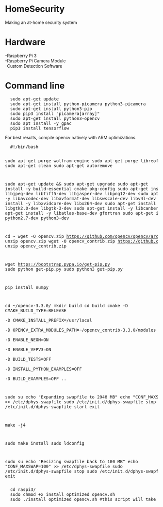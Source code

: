 # HomeSecurity
Making an at-home security system

<h1>Hardware</h1>
-Raspberry Pi 3<br/>
-Raspberry Pi Camera Module<br/>
-Custom Detection Software<br/>

<h1>Command line</h1>
<pre>
  sudo apt-get update
  sudo apt-get install python-picamera python3-picamera
  sudo apt-get install python3-pip
  sudo pip3 install "picamera[array]"
  sudo apt-get install python3-opencv
  sudo apt install -y gpac
  pip3 install tensorflow
</pre>
For best results, compile opencv natively with ARM optimizations
<pre>
  #!/bin/bash
  
  sudo apt-get purge wolfram-engine
  sudo apt-get purge libreoffice*
  sudo apt-get clean
  sudo apt-get autoremove
  
  sudo apt-get update && sudo apt-get upgrade
  sudo apt-get install -y build-essential cmake pkg-config
  sudo apt-get install -y libjpeg-dev libtiff5-dev libjasper-dev libpng12-dev
  sudo apt-get install -y libavcodec-dev libavformat-dev libswscale-dev libv4l-dev
  sudo apt-get install -y libxvidcore-dev libx264-dev
  sudo apt-get install -y libgtk2.0-dev libgtk-3-dev
  sudo apt-get install -y libcanberra-gtk*
  sudo apt-get install -y libatlas-base-dev gfortran
  sudo apt-get install -y python2.7-dev python3-dev
  
  cd ~
  wget -O opencv.zip https://github.com/opencv/opencv/archive/3.3.0.zip
  unzip opencv.zip
  wget -O opencv_contrib.zip https://github.com/opencv/opencv_contrib/archive/3.3.0.zip
  unzip opencv_contrib.zip
  
  wget https://bootstrap.pypa.io/get-pip.py
  sudo python get-pip.py
  sudo python3 get-pip.py
  
  pip install numpy
  
  cd ~/opencv-3.3.0/
  mkdir build
  cd build
  cmake -D CMAKE_BUILD_TYPE=RELEASE \
    -D CMAKE_INSTALL_PREFIX=/usr/local \
    -D OPENCV_EXTRA_MODULES_PATH=~/opencv_contrib-3.3.0/modules \
    -D ENABLE_NEON=ON \
    -D ENABLE_VFPV3=ON \
    -D BUILD_TESTS=OFF \
    -D INSTALL_PYTHON_EXAMPLES=OFF \
    -D BUILD_EXAMPLES=OFF ..
  
  sudo su
  echo "Expanding swapfile to 2048 MB"
  echo "CONF_MAXSWAP=2048" >> /etc/dphys-swapfile
  sudo /etc/init.d/dphys-swapfile stop
  sudo /etc/init.d/dphys-swapfile start
  exit
  
  make -j4
  
  sudo make install
  sudo ldconfig
  
  sudo su
  echo "Resizing swapfile back to 100 MB"
  echo "CONF_MAXSWAP=100" >> /etc/dphys-swapfile
  sudo /etc/init.d/dphys-swapfile stop
  sudo /etc/init.d/dphys-swapfile start
  exit
</pre>
<pre>
  cd raspi3/
  sudo chmod +x install_optimized_opencv.sh
  sudo ./install_optimized_opencv.sh #this script will take a long time to execute.
</pre>
